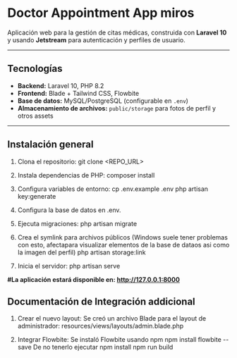 # Doctor Appointment App miros

Aplicación web para la gestión de citas médicas, construida con **Laravel 10** y usando **Jetstream** para autenticación y perfiles de usuario.

---

## Tecnologías

- **Backend:** Laravel 10, PHP 8.2  
- **Frontend:** Blade + Tailwind CSS, Flowbite  
- **Base de datos:** MySQL/PostgreSQL (configurable en `.env`)  
- **Almacenamiento de archivos:** `public/storage` para fotos de perfil y otros assets

---

## Instalación general

1. Clona el repositorio:
    git clone <REPO_URL>

2. Instala dependencias de PHP:
    composer install

3. Configura variables de entorno:
    cp .env.example .env
    php artisan key:generate

4. Configura la base de datos en .env.

5. Ejecuta migraciones:
    php artisan migrate

6. Crea el symlink para archivos públicos (Windows suele tener problemas con esto, afectapara visualizar elementos de la base de dataos asi como la imagen del perfil)
    php artisan storage:link

7. Inicia el servidor:
    php artisan serve


**#La aplicación estará disponible en: http://127.0.0.1:8000**

## Documentación de Integración addicional
1. Crear el nuevo layout: Se creó un archivo Blade para el layout de administrador:
    resources/views/layouts/admin.blade.php
 
2.  Integrar Flowbite: Se instaló Flowbite usando npm
    npm install flowbite --save
De no tenerlo ejecutar 
    npm install
    npm run build


    